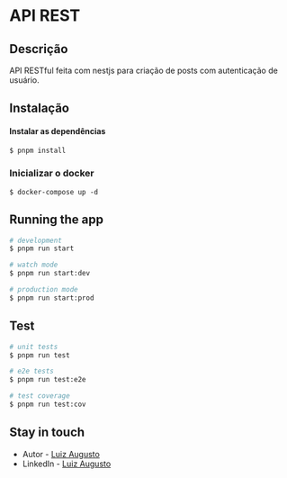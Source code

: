 # API REST 

## Descrição

API RESTful feita com nestjs para criação de posts com autenticação de usuário.

## Instalação

#### Instalar as dependências 
```bash
$ pnpm install
```
### Inicializar o docker
```
$ docker-compose up -d
```

## Running the app

```bash
# development
$ pnpm run start

# watch mode
$ pnpm run start:dev

# production mode
$ pnpm run start:prod
```

## Test

```bash
# unit tests
$ pnpm run test

# e2e tests
$ pnpm run test:e2e

# test coverage
$ pnpm run test:cov
```


## Stay in touch

- Autor - [Luiz Augusto](https://github.com/LuizCugnier/)
- LinkedIn - [Luiz Augusto]()